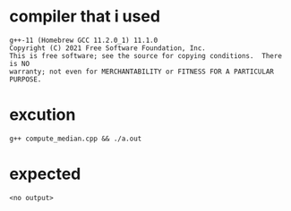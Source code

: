 # compiler that i used
```
g++-11 (Homebrew GCC 11.2.0_1) 11.1.0
Copyright (C) 2021 Free Software Foundation, Inc.
This is free software; see the source for copying conditions.  There is NO
warranty; not even for MERCHANTABILITY or FITNESS FOR A PARTICULAR PURPOSE.
```

# excution
```
g++ compute_median.cpp && ./a.out
```

# expected
```
<no output>
```